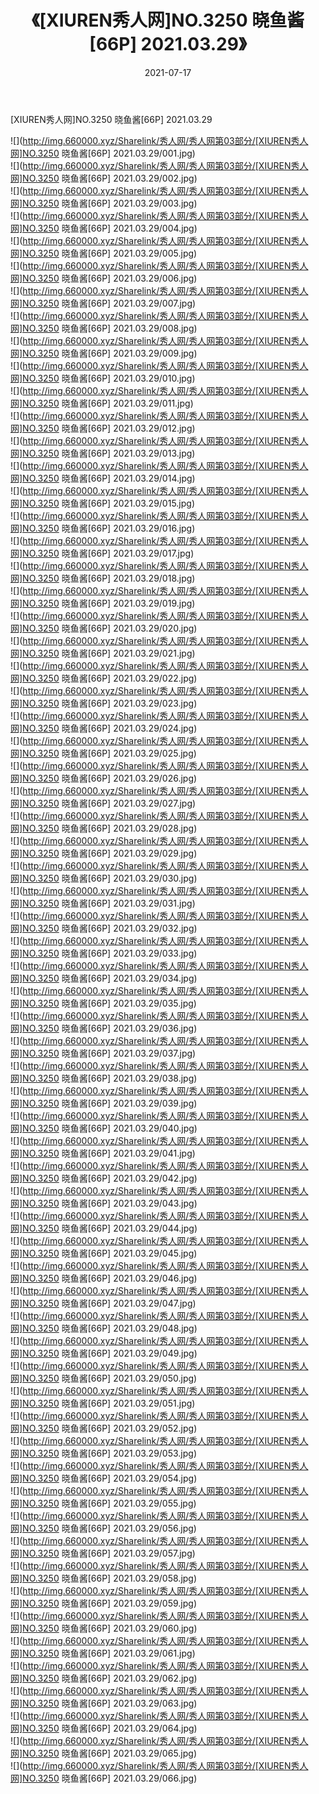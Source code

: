 ﻿---
layout: post
title:  《[XIUREN秀人网]NO.3250 晓鱼酱[66P] 2021.03.29》
date:   2021-07-17
img: http://img.660000.xyz/Sharelink/秀人网/秀人网第03部分/[XIUREN秀人网]NO.3250 晓鱼酱[66P] 2021.03.29/000.jpg
categories: [美女, 清纯, 唯美]
---

[XIUREN秀人网]NO.3250 晓鱼酱[66P] 2021.03.29

  ![](http://img.660000.xyz/Sharelink/秀人网/秀人网第03部分/[XIUREN秀人网]NO.3250 晓鱼酱[66P] 2021.03.29/001.jpg) <br> ![](http://img.660000.xyz/Sharelink/秀人网/秀人网第03部分/[XIUREN秀人网]NO.3250 晓鱼酱[66P] 2021.03.29/002.jpg) <br> ![](http://img.660000.xyz/Sharelink/秀人网/秀人网第03部分/[XIUREN秀人网]NO.3250 晓鱼酱[66P] 2021.03.29/003.jpg) <br> ![](http://img.660000.xyz/Sharelink/秀人网/秀人网第03部分/[XIUREN秀人网]NO.3250 晓鱼酱[66P] 2021.03.29/004.jpg) <br> ![](http://img.660000.xyz/Sharelink/秀人网/秀人网第03部分/[XIUREN秀人网]NO.3250 晓鱼酱[66P] 2021.03.29/005.jpg) <br> ![](http://img.660000.xyz/Sharelink/秀人网/秀人网第03部分/[XIUREN秀人网]NO.3250 晓鱼酱[66P] 2021.03.29/006.jpg) <br> ![](http://img.660000.xyz/Sharelink/秀人网/秀人网第03部分/[XIUREN秀人网]NO.3250 晓鱼酱[66P] 2021.03.29/007.jpg) <br> ![](http://img.660000.xyz/Sharelink/秀人网/秀人网第03部分/[XIUREN秀人网]NO.3250 晓鱼酱[66P] 2021.03.29/008.jpg) <br> ![](http://img.660000.xyz/Sharelink/秀人网/秀人网第03部分/[XIUREN秀人网]NO.3250 晓鱼酱[66P] 2021.03.29/009.jpg) <br> ![](http://img.660000.xyz/Sharelink/秀人网/秀人网第03部分/[XIUREN秀人网]NO.3250 晓鱼酱[66P] 2021.03.29/010.jpg) <br> ![](http://img.660000.xyz/Sharelink/秀人网/秀人网第03部分/[XIUREN秀人网]NO.3250 晓鱼酱[66P] 2021.03.29/011.jpg) <br> ![](http://img.660000.xyz/Sharelink/秀人网/秀人网第03部分/[XIUREN秀人网]NO.3250 晓鱼酱[66P] 2021.03.29/012.jpg) <br> ![](http://img.660000.xyz/Sharelink/秀人网/秀人网第03部分/[XIUREN秀人网]NO.3250 晓鱼酱[66P] 2021.03.29/013.jpg) <br> ![](http://img.660000.xyz/Sharelink/秀人网/秀人网第03部分/[XIUREN秀人网]NO.3250 晓鱼酱[66P] 2021.03.29/014.jpg) <br> ![](http://img.660000.xyz/Sharelink/秀人网/秀人网第03部分/[XIUREN秀人网]NO.3250 晓鱼酱[66P] 2021.03.29/015.jpg) <br> ![](http://img.660000.xyz/Sharelink/秀人网/秀人网第03部分/[XIUREN秀人网]NO.3250 晓鱼酱[66P] 2021.03.29/016.jpg) <br> ![](http://img.660000.xyz/Sharelink/秀人网/秀人网第03部分/[XIUREN秀人网]NO.3250 晓鱼酱[66P] 2021.03.29/017.jpg) <br> ![](http://img.660000.xyz/Sharelink/秀人网/秀人网第03部分/[XIUREN秀人网]NO.3250 晓鱼酱[66P] 2021.03.29/018.jpg) <br> ![](http://img.660000.xyz/Sharelink/秀人网/秀人网第03部分/[XIUREN秀人网]NO.3250 晓鱼酱[66P] 2021.03.29/019.jpg) <br> ![](http://img.660000.xyz/Sharelink/秀人网/秀人网第03部分/[XIUREN秀人网]NO.3250 晓鱼酱[66P] 2021.03.29/020.jpg) <br> ![](http://img.660000.xyz/Sharelink/秀人网/秀人网第03部分/[XIUREN秀人网]NO.3250 晓鱼酱[66P] 2021.03.29/021.jpg) <br> ![](http://img.660000.xyz/Sharelink/秀人网/秀人网第03部分/[XIUREN秀人网]NO.3250 晓鱼酱[66P] 2021.03.29/022.jpg) <br> ![](http://img.660000.xyz/Sharelink/秀人网/秀人网第03部分/[XIUREN秀人网]NO.3250 晓鱼酱[66P] 2021.03.29/023.jpg) <br> ![](http://img.660000.xyz/Sharelink/秀人网/秀人网第03部分/[XIUREN秀人网]NO.3250 晓鱼酱[66P] 2021.03.29/024.jpg) <br> ![](http://img.660000.xyz/Sharelink/秀人网/秀人网第03部分/[XIUREN秀人网]NO.3250 晓鱼酱[66P] 2021.03.29/025.jpg) <br> ![](http://img.660000.xyz/Sharelink/秀人网/秀人网第03部分/[XIUREN秀人网]NO.3250 晓鱼酱[66P] 2021.03.29/026.jpg) <br> ![](http://img.660000.xyz/Sharelink/秀人网/秀人网第03部分/[XIUREN秀人网]NO.3250 晓鱼酱[66P] 2021.03.29/027.jpg) <br> ![](http://img.660000.xyz/Sharelink/秀人网/秀人网第03部分/[XIUREN秀人网]NO.3250 晓鱼酱[66P] 2021.03.29/028.jpg) <br> ![](http://img.660000.xyz/Sharelink/秀人网/秀人网第03部分/[XIUREN秀人网]NO.3250 晓鱼酱[66P] 2021.03.29/029.jpg) <br> ![](http://img.660000.xyz/Sharelink/秀人网/秀人网第03部分/[XIUREN秀人网]NO.3250 晓鱼酱[66P] 2021.03.29/030.jpg) <br> ![](http://img.660000.xyz/Sharelink/秀人网/秀人网第03部分/[XIUREN秀人网]NO.3250 晓鱼酱[66P] 2021.03.29/031.jpg) <br> ![](http://img.660000.xyz/Sharelink/秀人网/秀人网第03部分/[XIUREN秀人网]NO.3250 晓鱼酱[66P] 2021.03.29/032.jpg) <br> ![](http://img.660000.xyz/Sharelink/秀人网/秀人网第03部分/[XIUREN秀人网]NO.3250 晓鱼酱[66P] 2021.03.29/033.jpg) <br> ![](http://img.660000.xyz/Sharelink/秀人网/秀人网第03部分/[XIUREN秀人网]NO.3250 晓鱼酱[66P] 2021.03.29/034.jpg) <br> ![](http://img.660000.xyz/Sharelink/秀人网/秀人网第03部分/[XIUREN秀人网]NO.3250 晓鱼酱[66P] 2021.03.29/035.jpg) <br> ![](http://img.660000.xyz/Sharelink/秀人网/秀人网第03部分/[XIUREN秀人网]NO.3250 晓鱼酱[66P] 2021.03.29/036.jpg) <br> ![](http://img.660000.xyz/Sharelink/秀人网/秀人网第03部分/[XIUREN秀人网]NO.3250 晓鱼酱[66P] 2021.03.29/037.jpg) <br> ![](http://img.660000.xyz/Sharelink/秀人网/秀人网第03部分/[XIUREN秀人网]NO.3250 晓鱼酱[66P] 2021.03.29/038.jpg) <br> ![](http://img.660000.xyz/Sharelink/秀人网/秀人网第03部分/[XIUREN秀人网]NO.3250 晓鱼酱[66P] 2021.03.29/039.jpg) <br> ![](http://img.660000.xyz/Sharelink/秀人网/秀人网第03部分/[XIUREN秀人网]NO.3250 晓鱼酱[66P] 2021.03.29/040.jpg) <br> ![](http://img.660000.xyz/Sharelink/秀人网/秀人网第03部分/[XIUREN秀人网]NO.3250 晓鱼酱[66P] 2021.03.29/041.jpg) <br> ![](http://img.660000.xyz/Sharelink/秀人网/秀人网第03部分/[XIUREN秀人网]NO.3250 晓鱼酱[66P] 2021.03.29/042.jpg) <br> ![](http://img.660000.xyz/Sharelink/秀人网/秀人网第03部分/[XIUREN秀人网]NO.3250 晓鱼酱[66P] 2021.03.29/043.jpg) <br> ![](http://img.660000.xyz/Sharelink/秀人网/秀人网第03部分/[XIUREN秀人网]NO.3250 晓鱼酱[66P] 2021.03.29/044.jpg) <br> ![](http://img.660000.xyz/Sharelink/秀人网/秀人网第03部分/[XIUREN秀人网]NO.3250 晓鱼酱[66P] 2021.03.29/045.jpg) <br> ![](http://img.660000.xyz/Sharelink/秀人网/秀人网第03部分/[XIUREN秀人网]NO.3250 晓鱼酱[66P] 2021.03.29/046.jpg) <br> ![](http://img.660000.xyz/Sharelink/秀人网/秀人网第03部分/[XIUREN秀人网]NO.3250 晓鱼酱[66P] 2021.03.29/047.jpg) <br> ![](http://img.660000.xyz/Sharelink/秀人网/秀人网第03部分/[XIUREN秀人网]NO.3250 晓鱼酱[66P] 2021.03.29/048.jpg) <br> ![](http://img.660000.xyz/Sharelink/秀人网/秀人网第03部分/[XIUREN秀人网]NO.3250 晓鱼酱[66P] 2021.03.29/049.jpg) <br> ![](http://img.660000.xyz/Sharelink/秀人网/秀人网第03部分/[XIUREN秀人网]NO.3250 晓鱼酱[66P] 2021.03.29/050.jpg) <br> ![](http://img.660000.xyz/Sharelink/秀人网/秀人网第03部分/[XIUREN秀人网]NO.3250 晓鱼酱[66P] 2021.03.29/051.jpg) <br> ![](http://img.660000.xyz/Sharelink/秀人网/秀人网第03部分/[XIUREN秀人网]NO.3250 晓鱼酱[66P] 2021.03.29/052.jpg) <br> ![](http://img.660000.xyz/Sharelink/秀人网/秀人网第03部分/[XIUREN秀人网]NO.3250 晓鱼酱[66P] 2021.03.29/053.jpg) <br> ![](http://img.660000.xyz/Sharelink/秀人网/秀人网第03部分/[XIUREN秀人网]NO.3250 晓鱼酱[66P] 2021.03.29/054.jpg) <br> ![](http://img.660000.xyz/Sharelink/秀人网/秀人网第03部分/[XIUREN秀人网]NO.3250 晓鱼酱[66P] 2021.03.29/055.jpg) <br> ![](http://img.660000.xyz/Sharelink/秀人网/秀人网第03部分/[XIUREN秀人网]NO.3250 晓鱼酱[66P] 2021.03.29/056.jpg) <br> ![](http://img.660000.xyz/Sharelink/秀人网/秀人网第03部分/[XIUREN秀人网]NO.3250 晓鱼酱[66P] 2021.03.29/057.jpg) <br> ![](http://img.660000.xyz/Sharelink/秀人网/秀人网第03部分/[XIUREN秀人网]NO.3250 晓鱼酱[66P] 2021.03.29/058.jpg) <br> ![](http://img.660000.xyz/Sharelink/秀人网/秀人网第03部分/[XIUREN秀人网]NO.3250 晓鱼酱[66P] 2021.03.29/059.jpg) <br> ![](http://img.660000.xyz/Sharelink/秀人网/秀人网第03部分/[XIUREN秀人网]NO.3250 晓鱼酱[66P] 2021.03.29/060.jpg) <br> ![](http://img.660000.xyz/Sharelink/秀人网/秀人网第03部分/[XIUREN秀人网]NO.3250 晓鱼酱[66P] 2021.03.29/061.jpg) <br> ![](http://img.660000.xyz/Sharelink/秀人网/秀人网第03部分/[XIUREN秀人网]NO.3250 晓鱼酱[66P] 2021.03.29/062.jpg) <br> ![](http://img.660000.xyz/Sharelink/秀人网/秀人网第03部分/[XIUREN秀人网]NO.3250 晓鱼酱[66P] 2021.03.29/063.jpg) <br> ![](http://img.660000.xyz/Sharelink/秀人网/秀人网第03部分/[XIUREN秀人网]NO.3250 晓鱼酱[66P] 2021.03.29/064.jpg) <br> ![](http://img.660000.xyz/Sharelink/秀人网/秀人网第03部分/[XIUREN秀人网]NO.3250 晓鱼酱[66P] 2021.03.29/065.jpg) <br> ![](http://img.660000.xyz/Sharelink/秀人网/秀人网第03部分/[XIUREN秀人网]NO.3250 晓鱼酱[66P] 2021.03.29/066.jpg) <br>